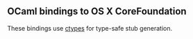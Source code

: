 ## OCaml bindings to OS X CoreFoundation

These bindings use [ctypes](https://github.com/ocamllabs/ocaml-ctypes)
for type-safe stub generation.
